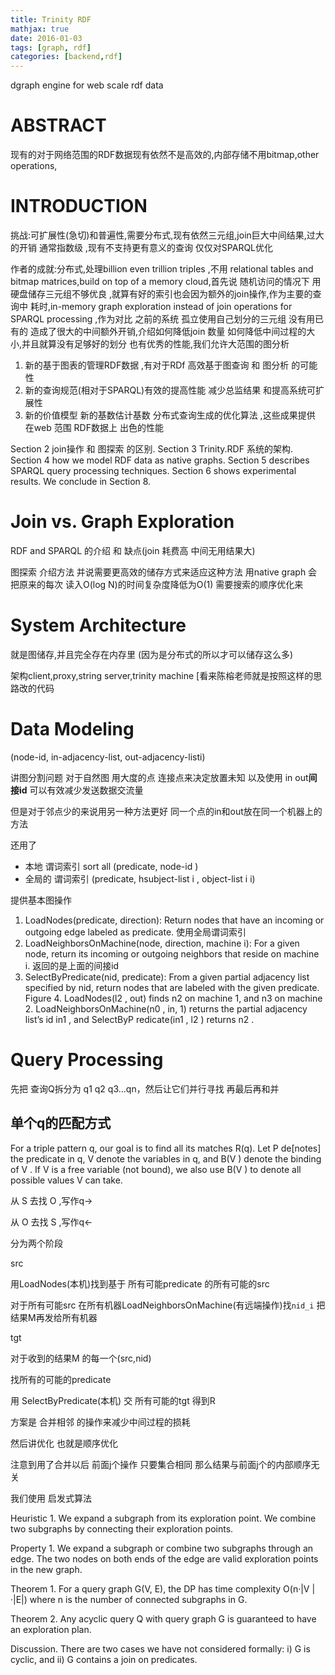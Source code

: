 ```yaml
---
title: Trinity RDF
mathjax: true
date: 2016-01-03
tags: [graph, rdf]
categories: [backend,rdf]
---
```


dgraph engine for web scale rdf data

# ABSTRACT

  现有的对于网络范围的RDF数据现有依然不是高效的,内部存储不用bitmap,other operations,

# INTRODUCTION

挑战:可扩展性(急切)和普遍性,需要分布式,现有依然三元组,join巨大中间结果,过大的开销 通常指数级 ,现有不支持更有意义的查询 仅仅对SPARQL优化

作者的成就:分布式,处理billion even trillion triples ,不用 relational tables and bitmap matrices,build on top of a memory cloud,首先说 随机访问的情况下 用硬盘储存三元组不够优良 ,就算有好的索引也会因为额外的join操作,作为主要的查询中 耗时,in-memory graph exploration instead of join operations for SPARQL processing ,作为对比 之前的系统 孤立使用自己划分的三元组 没有用已有的 造成了很大的中间额外开销,介绍如何降低join 数量 如何降低中间过程的大小,并且就算没有足够好的划分 也有优秀的性能,我们允许大范围的图分析

 1. 新的基于图表的管理RDF数据 ,有对于RDf 高效基于图查询 和 图分析 的可能性
 2. 新的查询规范(相对于SPARQL)有效的提高性能 减少总监结果 和提高系统可扩展性
 3. 新的价值模型 新的基数估计基数 分布式查询生成的优化算法 ,这些成果提供 在web 范围 RDF数据上 出色的性能

Section 2  join操作 和 图探索 的区别. Section 3 Trinity.RDF 系统的架构. Section 4 how we model RDF data as native graphs. Section 5 describes SPARQL query processing techniques. Section 6 shows experimental results. We conclude in Section 8.

# Join vs. Graph Exploration

RDF and SPARQL 的介绍 和 缺点(join 耗费高 中间无用结果大)

图探索 介绍方法 并说需要更高效的储存方式来适应这种方法 用native graph 会把原来的每次 读入O(log N)的时间复杂度降低为O(1) 需要搜索的顺序优化来 

# System Architecture

就是图储存,并且完全存在内存里 (因为是分布式的所以才可以储存这么多)

架构client,proxy,string server,trinity machine [看来陈榕老师就是按照这样的思路改的代码

# Data Modeling

(node-id, in-adjacency-list, out-adjacency-listi)

讲图分割问题 对于自然图 用大度的点 连接点来决定放置未知 以及使用 in out**间接id**  可以有效减少发送数据交流量

但是对于邻点少的来说用另一种方法更好 同一个点的in和out放在同一个机器上的方法

还用了
 * 本地 谓词索引 sort all (predicate, node-id )
 * 全局的 谓词索引 (predicate, hsubject-list i , object-list i i)

提供基本图操作
1. LoadNodes(predicate, direction): Return nodes that have an incoming or outgoing edge labeled as predicate. 使用全局谓词索引
2. LoadNeighborsOnMachine(node, direction, machine i): For a given node, return its incoming or outgoing neighbors that reside on machine i. 返回的是上面的间接id
3. SelectByPredicate(nid, predicate): From a given partial adjacency list specified by nid, return nodes that are labeled with the given predicate.
Figure 4.
LoadNodes(l2 , out) finds n2 on machine 1, and n3 on machine 2. LoadNeighborsOnMachine(n0 , in, 1) returns the partial adjacency list’s id in1 , and SelectByP redicate(in1 , l2 ) returns n2 .

# Query Processing

先把 查询Q拆分为 q1 q2 q3...qn，然后让它们并行寻找 再最后再和并

## 单个q的匹配方式

For a triple pattern q, our goal is to find all its matches R(q). Let P de[notes] the predicate in q, V denote the variables in q, and B(V ) denote the binding of V . If V is a free variable (not bound), we also use B(V ) to denote all possible values V can take.

从 S 去找 O ,写作q→

从 O 去找 S ,写作q←

分为两个阶段

src

用LoadNodes(本机)找到基于 所有可能predicate 的所有可能的src 

对于所有可能src  在所有机器LoadNeighborsOnMachine(有远端操作)找`nid_i` 把结果M再发给所有机器

tgt

对于收到的结果M 的每一个(src,nid)

找所有的可能的predicate

用 SelectByPredicate(本机) 交 所有可能的tgt 得到R

方案是 合并相邻 的操作来减少中间过程的损耗

然后讲优化 也就是顺序优化

注意到用了合并以后 前面j个操作 只要集合相同 那么结果与前面j个的内部顺序无关

我们使用 启发式算法

Heuristic 1. We expand a subgraph from its exploration point. We combine two subgraphs by connecting their exploration points.

Property 1. We expand a subgraph or combine two subgraphs through an edge. The two nodes on both ends of the edge are valid exploration points in the new graph.

Theorem 1. For a query graph G(V, E), the DP has time complexity O(n·|V |·|E|) where n is the number of connected subgraphs in G.

Theorem 2. Any acyclic query Q with query graph G is guaranteed to have an exploration plan.

Discussion. There are two cases we have not considered formally: i) G is cyclic, and ii) G contains a join on predicates.























